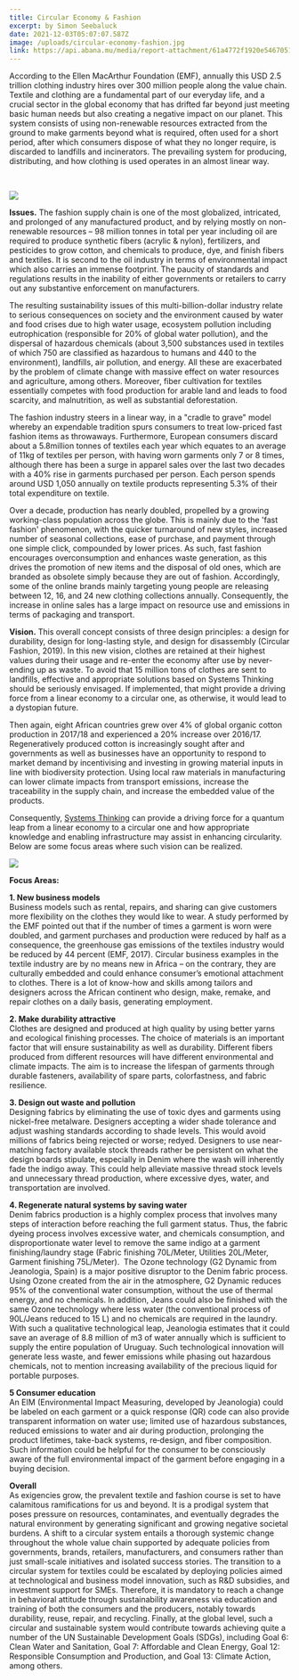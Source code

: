 ```yaml
---
title: Circular Economy & Fashion
excerpt: by Simon Seebaluck
date: 2021-12-03T05:07:07.587Z
image: /uploads/circular-economy-fashion.jpg
link: https://api.abana.mu/media/report-attachment/61a4772f1920e546705140.pdf
---
```

According to the Ellen MacArthur Foundation (EMF), annually this USD 2.5 trillion clothing industry hires over 300 million people along the value chain. Textile and clothing are a fundamental part of our everyday life, and a crucial sector in the global economy that has drifted far beyond just meeting basic human needs but also creating a negative impact on our planet. This system consists of using non-renewable resources extracted from the ground to make garments beyond what is required, often used for a short period, after which consumers dispose of what they no longer require, is discarded to landfills and incinerators. The prevailing system for producing, distributing, and how clothing is used operates in an almost linear way.

 

![](/uploads/ce.jpg)

**Issues.** The fashion supply chain is one of the most globalized, intricated, and prolonged of any manufactured product, and by relying mostly on non-renewable resources – 98 million tonnes in total per year including oil are required to produce synthetic fibers (acrylic & nylon), fertilizers, and pesticides to grow cotton, and chemicals to produce, dye, and finish fibers and textiles. It is second to the oil industry in terms of environmental impact which also carries an immense footprint. The paucity of standards and regulations results in the inability of either governments or retailers to carry out any substantive enforcement on manufacturers. 



The resulting sustainability issues of this multi-billion-dollar industry relate to serious consequences on society and the environment caused by water and food crises due to high water usage, ecosystem pollution including eutrophication (responsible for 20% of global water pollution), and the dispersal of hazardous chemicals (about 3,500 substances used in textiles of which 750 are classified as hazardous to humans and 440 to the environment), landfills, air pollution, and energy. All these are exacerbated by the problem of climate change with massive effect on water resources and agriculture, among others. Moreover, fiber cultivation for textiles essentially competes with food production for arable land and leads to food scarcity, and malnutrition, as well as substantial deforestation. 



The fashion industry steers in a linear way, in a "cradle to grave" model whereby an expendable tradition spurs consumers to treat low-priced fast fashion items as throwaways. Furthermore, European consumers discard about a 5.8million tonnes of textiles each year which equates to an average of 11kg of textiles per person, with having worn garments only 7 or 8 times, although there has been a surge in apparel sales over the last two decades with a 40% rise in garments purchased per person. Each person spends around USD 1,050 annually on textile products representing 5.3% of their total expenditure on textile. 



Over a decade, production has nearly doubled, propelled by a growing working-class population across the globe. This is mainly due to the 'fast fashion' phenomenon, with the quicker turnaround of new styles, increased number of seasonal collections, ease of purchase, and payment through one simple click, compounded by lower prices. As such, fast fashion encourages overconsumption and enhances waste generation, as this drives the promotion of new items and the disposal of old ones, which are branded as obsolete simply because they are out of fashion. Accordingly, some of the online brands mainly targeting young people are releasing between 12, 16, and 24 new clothing collections annually. Consequently, the increase in online sales has a large impact on resource use and emissions in terms of packaging and transport.



**Vision.** This overall concept consists of three design principles: a design for durability, design for long-lasting style, and design for disassembly (Circular Fashion, 2019). In this new vision, clothes are retained at their highest values during their usage and re-enter the economy after use by never-ending up as waste. To avoid that 15 million tons of clothes are sent to landfills, effective and appropriate solutions based on Systems Thinking should be seriously envisaged. If implemented, that might provide a driving force from a linear economy to a circular one, as otherwise, it would lead to a dystopian future. 

Then again, eight African countries grew over 4% of global organic cotton production in 2017/18 and experienced a 20% increase over 2016/17. Regeneratively produced cotton is increasingly sought after and governments as well as businesses have an opportunity to respond to market demand by incentivising and investing in growing material inputs in line with biodiversity protection. Using local raw materials in manufacturing can lower climate impacts from transport emissions, increase the traceability in the supply chain, and increase the embedded value of the products.

Consequently, [Systems Thinking](https://www.linkedin.com/pulse/circular-economy-systems-thinking-simon-seebaluck/) can provide a driving force for a quantum leap from a linear economy to a circular one and how appropriate knowledge and enabling infrastructure may assist in enhancing circularity. Below are some focus areas where such vision can be realized.



![](/uploads/circularity.jpg)



**Focus Areas:**

**1. New business models** \
Business models such as rental, repairs, and sharing can give customers more flexibility on the clothes they would like to wear. A study performed by the EMF pointed out that if the number of times a garment is worn were doubled, and garment purchases and production were reduced by half as a consequence, the greenhouse gas emissions of the textiles industry would be reduced by 44 percent (EMF, 2017). Circular business examples in the textile industry are by no means new in Africa – on the contrary, they are culturally embedded and could enhance consumer’s emotional attachment to clothes. There is a lot of know-how and skills among tailors and designers across the African continent who design, make, remake, and repair clothes on a daily basis, generating employment.



**2. Make durability attractive**\
Clothes are designed and produced at high quality by using better yarns and ecological finishing processes. The choice of materials is an important factor that will ensure sustainability as well as durability. Different fibers produced from different resources will have different environmental and climate impacts. The aim is to increase the lifespan of garments through durable fasteners, availability of spare parts, colorfastness, and fabric resilience.



**3. Design out waste and pollution**\
Designing fabrics by eliminating the use of toxic dyes and garments using nickel-free metalware. Designers accepting a wider shade tolerance and adjust washing standards according to shade levels. This would avoid millions of fabrics being rejected or worse; redyed. Designers to use near-matching factory available stock threads rather be persistent on what the design boards stipulate, especially in Denim where the wash will inherently fade the indigo away. This could help alleviate massive thread stock levels and unnecessary thread production, where excessive dyes, water, and transportation are involved.



**4. Regenerate natural systems by saving water**\
Denim fabrics production is a highly complex process that involves many steps of interaction before reaching the full garment status. Thus, the fabric dyeing process involves excessive water, and chemicals consumption, and disproportionate water level to remove the same indigo at a garment finishing/laundry stage (Fabric finishing 70L/Meter, Utilities 20L/Meter, Garment finishing 75L/Meter).  The Ozone technology (G2 Dynamic from Jeanologia, Spain) is a major positive disruptor to the Denim fabric process. Using Ozone created from the air in the atmosphere, G2 Dynamic reduces 95% of the conventional water consumption, without the use of thermal energy, and no chemicals. In addition, Jeans could also be finished with the same Ozone technology where less water (the conventional process of 90L/Jeans reduced to 15 L) and no chemicals are required in the laundry. With such a qualitative technological leap, Jeanologia estimates that it could save an average of 8.8 million of m3 of water annually which is sufficient to supply the entire population of Uruguay. Such technological innovation will generate less waste, and fewer emissions while phasing out hazardous chemicals, not to mention increasing availability of the precious liquid for portable purposes.

**5 Consumer education**\
An EIM (Environmental Impact Measuring, developed by Jeanologia) could be labeled on each garment or a quick response (QR) code can also provide transparent information on water use; limited use of hazardous substances, reduced emissions to water and air during production, prolonging the product lifetimes, take-back systems, re‐design, and fiber composition. Such information could be helpful for the consumer to be consciously aware of the full environmental impact of the garment before engaging in a buying decision.



**Overall** \
As exigencies grow, the prevalent textile and fashion course is set to have calamitous ramifications for us and beyond. It is a prodigal system that poses pressure on resources, contaminates, and eventually degrades the natural environment by generating significant and growing negative societal burdens. A shift to a circular system entails a thorough systemic change throughout the whole value chain supported by adequate policies from governments, brands, retailers, manufacturers, and consumers rather than just small-scale initiatives and isolated success stories. The transition to a circular system for textiles could be escalated by deploying policies aimed at technological and business model innovation, such as R&D subsidies, and investment support for SMEs. Therefore, it is mandatory to reach a change in behavioral attitude through sustainability awareness via education and training of both the consumers and the producers, notably towards durability, reuse, repair, and recycling. Finally, at the global level, such a circular and sustainable system would contribute towards achieving quite a number of the UN Sustainable Development Goals (SDGs), including Goal 6: Clean Water and Sanitation, Goal 7: Affordable and Clean Energy, Goal 12: Responsible Consumption and Production, and Goal 13: Climate Action, among others.